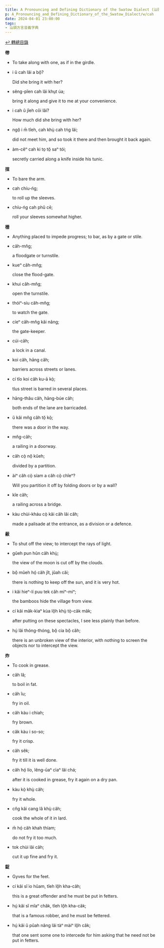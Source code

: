 ```yaml
---
title: A Pronouncing and Defining Dictionary of the Swatow Dialect (汕頭方言音義字典) / cah
p: A_Pronouncing_and_Defining_Dictionary_of_the_Swatow_Dialect/w/cah
date: 2024-04-01 23:00:00
tags: 
- 汕頭方言音義字典
---
```


[↩️ 轉總目錄](/A_Pronouncing_and_Defining_Dictionary_of_the_Swatow_Dialect)


**帶**
- To take along with one, as if in the girdle.

- i ŭ cah lâi a bô̤?

  Did she bring it with her?

- sêng-pĭen cah lâi khṳt úa;

  bring it along and give it to me at your convenience.

- i cah ŭ jîeh cōi lâi?

  How much did she bring with her?

- ngŏ̤ i m̄ tîeh, cah khṳ̀ cah tńg lâi;

  did not meet him, and so took it there and then brought it back again.

- àm-cĕⁿ cah ki to̤ tŏ̤ saⁿ tói;

  secretly carried along a knife inside his tunic.

**揎**
- To bare the arm.

- cah chíu-ńg;

  to roll up the sleeves.

- chíu-ńg cah phû cē;

  roll your sleeves somewhat higher.

**栅**
- Anything placed to impede progress; to bar, as by a gate or stile.

- câh-mn̂g;

  a floodgate or turnstile.

- kueⁿ câh-mn̂g;

  close the flood-gate.

- khui câh-mn̂g;

  open the turnstile.

- thóiⁿ-síu câh-mn̂g;

  to watch the gate.

- cíeⁿ câh-mn̂g kâi nâng;

  the gate-keeper.

- cúi-câh;

  a lock in a canal.

- koi câh, hāng câh;

  barriers across streets or lanes.

- cí tîo koi câh ku-ā kò̤;

  tlus street is barred in several places.

- hāng-thâu câh, hāng-búe câh;

  both ends of the lane are barricaded.

- ŭ kâi mn̂g câh tŏ̤ kò̤;

  there was a door in the way.

- mn̂g-câh;

  a railing in a doorway.

- câh cò̤ nŏ̤ kûeh;

  divided by a partition.

- àiⁿ câh cò̤ síam a câh cò̤ chîeⁿ?

  Will you partition it off by folding doors or by a wall?

- kîe câh;

  a railing across a bridge.

- kàu chùi-kháu cò̤ kâi câh lâi câh;

  made a palisade at the entrance, as a division or a defence.

**蔽**
- To shut off the view; to intercept the rays of light.

- gûeh pun hûn câh khṳ̀;

  the view of the moon is cut off by the clouds.

- bô̤ mûeh hó̤ câh jît, jûah căi;

  there is nothing to keep off the sun, and it is very hot.

- i kâi hieⁿ-lí puu tek câh miⁿ-miⁿ;

  the bamboos hide the village from view.

- cí kâi mâk-kìaⁿ kùa lô̤h khṳ̀ tò̤-câk mâk;

  after putting on these spectacles, I see less plainly than before.

- hṳ́ lăi thóng-thóng, bô̤ cia bô̤ câh;

  there is an unbroken view of the interior, with nothing to screen the objects nor to intercept the view.

**炸**
- To cook in grease.

- câh lâ;

  to boil in fat.

- câh îu;

  fry in oil.

- câh kàu i chiah;

  fry brown.

- câk kàu i so-so;

  fry it crisp.

- câh sêk;

  fry it till it is well done.

- câh hó̤ lío, lêng-ūaⁿ cìaⁿ lâi chá;

  after it is cooked in grease, fry it again on a dry pan.

- kàu kò̤ khṳ̀ câh;

  fry it whole.

- cn̂g kâi cang lâ khṳ̀ câh;

  cook the whole of it in lard.

- m̄ hó̤ câh khah thíam;

  do not fry it too much.

- tok chùi lâi câh;

  cut it up fine and fry it.

**鋜**
- Gyves for the feet.

- cí kâi sĭ ìo hŭam, tîeh lô̤h kha-câh;

  this is a great offender and he must be put in fetters.

- hṳ́ kâi sĭ mîaⁿ châk, tîeh lô̤h kha-câk;

  that is a famous robber, and he must be fettered.

- hṳ́ kâi ŭ pûah nâng lâi tàⁿ màiⁿ lô̤h câk;

  that one sent some one to intercede for him asking that he need not be put in fetters.